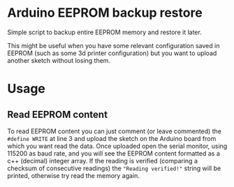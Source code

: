 # Arduino EEPROM backup restore
Simple script to backup entire EEPROM memory and restore it later.

This might be useful when you have some relevant configuration saved in EEPROM (such as some 3d printer configuration) but you want to upload another sketch without losing them.

# Usage

## Read EEPROM content
To read EEPROM content you can just comment (or leave commented) the `#define WRITE` at line 3 and upload the sketch on the Arduino board from which you want read the data. Once uploaded open the serial monitor, using 115200 as baud rate, and you will see the EEPROM content formatted as a c++ (decimal) integer array. If the reading is verified (comparing a checksum of consecutive readings) the `"Reading verified!"` string will be printed, otherwise try read the memory again.
